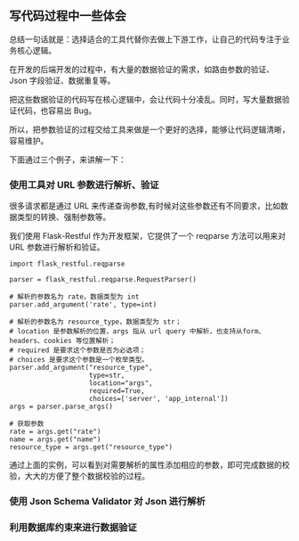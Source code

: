 ## 写代码过程中一些体会

总结一句话就是：选择适合的工具代替你去做上下游工作，让自己的代码专注于业务核心逻辑。

在开发的后端开发的过程中，有大量的数据验证的需求，如路由参数的验证、Json 字段验证、数据重复等。

把这些数据验证的代码写在核心逻辑中，会让代码十分凌乱。同时，写大量数据验证代码，也容易出 Bug。

所以，把参数验证的过程交给工具来做是一个更好的选择，能够让代码逻辑清晰，容易维护。

下面通过三个例子，来讲解一下：

### 使用工具对 URL 参数进行解析、验证

很多请求都是通过 URL 来传递查询参数,有时候对这些参数还有不同要求，比如数据类型的转换、强制参数等。

我们使用 Flask-Restful 作为开发框架，它提供了一个 reqparse 方法可以用来对 URL 参数进行解析和验证。

```
import flask_restful.reqparse

parser = flask_restful.reqparse.RequestParser()

# 解析的参数名为 rate，数据类型为 int
parser.add_argument('rate', type=int)

# 解析的参数名为 resource_type，数据类型为 str；
# location 是参数解析的位置，args 指从 url query 中解析，也支持从form、headers、cookies 等位置解析；
# required 是要求这个参数是否为必选项；
# choices 是要求这个参数是一个枚举类型。
parser.add_argument("resource_type", 
                    type=str, 
                    location="args", 
                    required=True, 
                    choices=['server', 'app_internal'])
args = parser.parse_args()

# 获取参数
rate = args.get("rate")
name = args.get("name")
resource_type = args.get("resource_type")
```

通过上面的实例，可以看到对需要解析的属性添加相应的参数，即可完成数据的校验，大大的方便了整个数据校验的过程。

### 使用 Json Schema Validator 对 Json 进行解析


### 利用数据库约束来进行数据验证